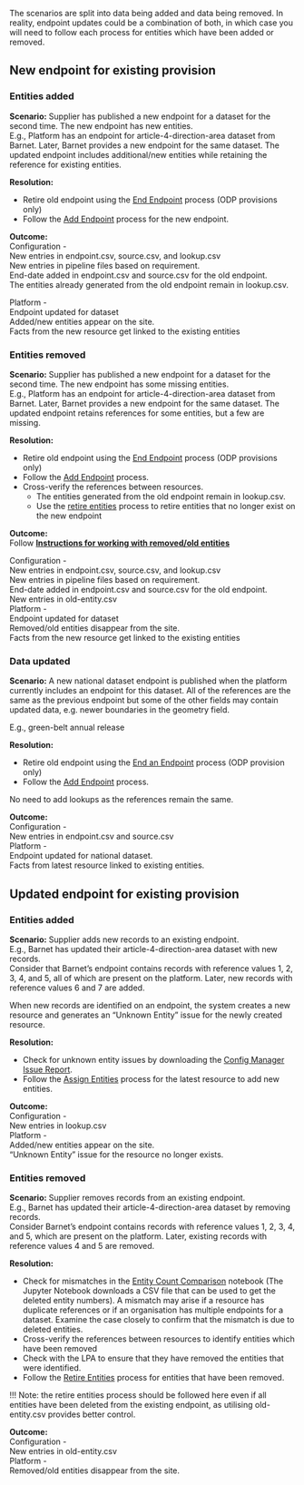 
The scenarios are split into data being added and data being removed. In reality, endpoint updates could be a combination of both, in which case you will need to follow each process for entities which have been added or removed.

## New endpoint for existing provision

### Entities added

**Scenario:** Supplier has published a new endpoint for a dataset for the second time. The new endpoint has new entities.  
E.g., Platform has an endpoint for article-4-direction-area dataset from Barnet. Later, Barnet provides a new endpoint for the same dataset. The updated endpoint includes additional/new entities while retaining the reference for existing entities.

**Resolution:** 

* Retire old endpoint using the [End Endpoint](../Retire-endpoints) process (ODP provisions only)  
* Follow the [Add Endpoint](../Add-an-endpoint) process for the new endpoint.

**Outcome:**  
Configuration \-   
New entries in endpoint.csv, source.csv, and lookup.csv  
New entries in pipeline files based on requirement.  
End-date added in endpoint.csv and source.csv for the old endpoint.  
The entities already generated from the old endpoint remain in lookup.csv.

Platform \-   
Endpoint updated for dataset  
Added/new entities appear on the site.  
Facts from the new resource get linked to the existing entities

### Entities removed

**Scenario:** Supplier has published a new endpoint for a dataset for the second time. The new endpoint has some missing entities.  
E.g., Platform has an endpoint for article-4-direction-area dataset from Barnet. Later, Barnet provides a new endpoint for the same dataset. The updated endpoint retains references for some entities, but a few are missing.

**Resolution:** 

* Retire old endpoint using the [End Endpoint](../Retire-endpoints) process (ODP provisions only)  
* Follow the [Add Endpoint](../Add-an-endpoint) process.  
* Cross-verify the references between resources.  
  * The entities generated from the old endpoint remain in lookup.csv.  
  * Use the [retire entities](../Retire-entities) process to retire entities that no longer exist on the new endpoint

**Outcome:**  
Follow [**Instructions for working with removed/old entities**](#instruction-for-working-with-removedold-entities) 

Configuration \-   
New entries in endpoint.csv, source.csv, and lookup.csv  
New entries in pipeline files based on requirement.  
End-date added in endpoint.csv and source.csv for the old endpoint.  
New entries in old-entity.csv  
Platform \-   
Endpoint updated for dataset  
Removed/old entities disappear from the site.  
Facts from the new resource get linked to the existing entities

### Data updated

**Scenario:** A new national dataset endpoint is published when the platform currently includes an endpoint for this dataset. All of the references are the same as the previous endpoint but some of the other fields may contain updated data, e.g. newer boundaries in the geometry field.

E.g., green-belt annual release

**Resolution:** 

* Retire old endpoint using the [End an Endpoint](../Retire-endpoints) process (ODP provision only)  
* Follow the [Add Endpoint](../Add-an-endpoint) process.

No need to add lookups as the references remain the same.

**Outcome:**  
Configuration \-   
New entries in endpoint.csv and source.csv  
Platform \-   
Endpoint updated for national dataset.  
Facts from latest resource linked to existing entities.

## Updated endpoint for existing provision

### Entities added

**Scenario:** Supplier adds new records to an existing endpoint.  
E.g., Barnet has updated their article-4-direction-area dataset with new records.  
Consider that Barnet’s endpoint contains records with reference values 1, 2, 3, 4, and 5, all of which are present on the platform. Later, new records with reference values 6 and 7 are added.

When new records are identified on an endpoint, the system creates a new resource and generates an “Unknown Entity” issue for the newly created resource.

**Resolution:** 

* Check for unknown entity issues by downloading the [Config Manager Issue Report](https://config-manager-prototype.herokuapp.com/reporting/odp-summary/issue).  
* Follow the [Assign Entities](../Assign-entities) process for the latest resource to add new entities.

**Outcome:**   
Configuration \-   
New entries in lookup.csv  
Platform \-   
Added/new entities appear on the site.  
“Unknown Entity” issue for the resource no longer exists.

### Entities removed

**Scenario:** Supplier removes records from an existing endpoint.  
E.g., Barnet has updated their article-4-direction-area dataset by removing records.  
Consider Barnet’s endpoint contains records with reference values 1, 2, 3, 4, and 5, which are present on the platform. Later, existing records with reference values 4 and 5 are removed.

**Resolution:** 

* Check for mismatches in the [Entity Count Comparison](https://github.com/digital-land/jupyter-analysis/blob/main/service_report/Compare_entity_count.ipynb) notebook (The Jupyter Notebook downloads a CSV file that can be used to get the deleted entity numbers). A mismatch may arise if a resource has duplicate references or if an organisation has multiple endpoints for a dataset. Examine the case closely to confirm that the mismatch is due to deleted entities.  
* Cross-verify the references between resources to identify entities which have been removed  
* Check with the LPA to ensure that they have removed the entities that were identified.  
* Follow the [Retire Entities](../Retire-entities) process for entities that have been removed. 

\!\!\! Note: the retire entities process should be followed here even if all entities have been deleted from the existing endpoint, as utilising old-entity.csv provides better control.

**Outcome:**   
Configuration \-   
New entries in old-entity.csv  
Platform \-   
Removed/old entities disappear from the site.


